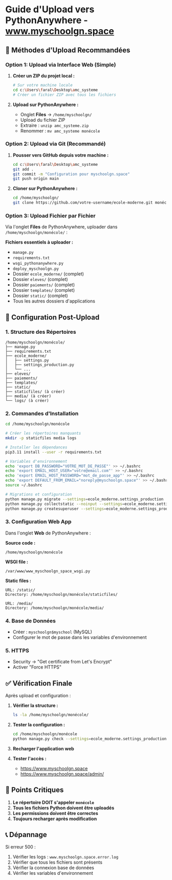# Guide d'Upload vers PythonAnywhere - www.myschoolgn.space

## 📁 Méthodes d'Upload Recommandées

### Option 1: Upload via Interface Web (Simple)

1. **Créer un ZIP du projet local :**
   ```bash
   # Sur votre machine locale
   cd c:\Users\faral\Desktop\amc_systeme
   # Créer un fichier ZIP avec tous les fichiers
   ```

2. **Upload sur PythonAnywhere :**
   - Onglet **Files** → `/home/myschoolgn/`
   - Upload du fichier ZIP
   - Extraire : `unzip amc_systeme.zip`
   - Renommer : `mv amc_systeme monécole`

### Option 2: Upload via Git (Recommandé)

1. **Pousser vers GitHub depuis votre machine :**
   ```bash
   cd c:\Users\faral\Desktop\amc_systeme
   git add .
   git commit -m "Configuration pour myschoolgn.space"
   git push origin main
   ```

2. **Cloner sur PythonAnywhere :**
   ```bash
   cd /home/myschoolgn/
   git clone https://github.com/votre-username/ecole-moderne.git monécole
   ```

### Option 3: Upload Fichier par Fichier

Via l'onglet **Files** de PythonAnywhere, uploader dans `/home/myschoolgn/monécole/` :

**Fichiers essentiels à uploader :**
- `manage.py`
- `requirements.txt`
- `wsgi_pythonanywhere.py`
- `deploy_myschoolgn.py`
- Dossier `ecole_moderne/` (complet)
- Dossier `eleves/` (complet)
- Dossier `paiements/` (complet)
- Dossier `templates/` (complet)
- Dossier `static/` (complet)
- Tous les autres dossiers d'applications

## 🔧 Configuration Post-Upload

### 1. Structure des Répertoires
```
/home/myschoolgn/monécole/
├── manage.py
├── requirements.txt
├── ecole_moderne/
│   ├── settings.py
│   ├── settings_production.py
│   └── ...
├── eleves/
├── paiements/
├── templates/
├── static/
├── staticfiles/ (à créer)
├── media/ (à créer)
└── logs/ (à créer)
```

### 2. Commandes d'Installation
```bash
cd /home/myschoolgn/monécole

# Créer les répertoires manquants
mkdir -p staticfiles media logs

# Installer les dépendances
pip3.11 install --user -r requirements.txt

# Variables d'environnement
echo 'export DB_PASSWORD="VOTRE_MOT_DE_PASSE"' >> ~/.bashrc
echo 'export EMAIL_HOST_USER="votre@email.com"' >> ~/.bashrc
echo 'export EMAIL_HOST_PASSWORD="mot_de_passe_app"' >> ~/.bashrc
echo 'export DEFAULT_FROM_EMAIL="noreply@myschoolgn.space"' >> ~/.bashrc
source ~/.bashrc

# Migrations et configuration
python manage.py migrate --settings=ecole_moderne.settings_production
python manage.py collectstatic --noinput --settings=ecole_moderne.settings_production
python manage.py createsuperuser --settings=ecole_moderne.settings_production
```

### 3. Configuration Web App
Dans l'onglet **Web** de PythonAnywhere :

**Source code :**
```
/home/myschoolgn/monécole
```

**WSGI file :**
```
/var/www/www_myschoolgn_space_wsgi.py
```

**Static files :**
```
URL: /static/
Directory: /home/myschoolgn/monécole/staticfiles/

URL: /media/
Directory: /home/myschoolgn/monécole/media/
```

### 4. Base de Données
- Créer : `myschoolgn$myschool` (MySQL)
- Configurer le mot de passe dans les variables d'environnement

### 5. HTTPS
- Security → "Get certificate from Let's Encrypt"
- Activer "Force HTTPS"

## ✅ Vérification Finale

Après upload et configuration :

1. **Vérifier la structure :**
   ```bash
   ls -la /home/myschoolgn/monécole/
   ```

2. **Tester la configuration :**
   ```bash
   cd /home/myschoolgn/monécole
   python manage.py check --settings=ecole_moderne.settings_production
   ```

3. **Recharger l'application web**

4. **Tester l'accès :**
   - https://www.myschoolgn.space
   - https://www.myschoolgn.space/admin/

## 🚨 Points Critiques

1. **Le répertoire DOIT s'appeler `monécole`**
2. **Tous les fichiers Python doivent être uploadés**
3. **Les permissions doivent être correctes**
4. **Toujours recharger après modification**

## 📞 Dépannage

Si erreur 500 :
1. Vérifier les logs : `www.myschoolgn.space.error.log`
2. Vérifier que tous les fichiers sont présents
3. Vérifier la connexion base de données
4. Vérifier les variables d'environnement
